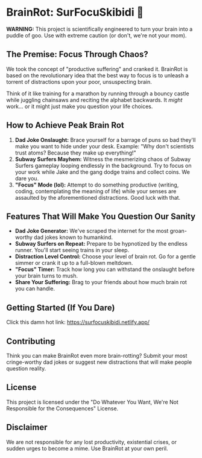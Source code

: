# BrainRot: SurFocuSkibidi 🧠 

**WARNING:** This project is scientifically engineered to turn your brain into a puddle of goo. Use with extreme caution (or don't, we're not your mom).

## The Premise: Focus Through Chaos? 

We took the concept of "productive suffering" and cranked it. BrainRot is based on the revolutionary idea that the best way to focus is to unleash a torrent of distractions upon your poor, unsuspecting brain. 

Think of it like training for a marathon by running through a bouncy castle while juggling chainsaws and reciting the alphabet backwards. It *might* work... or it might just make you question your life choices.

## How to Achieve Peak Brain Rot

1. **Dad Joke Onslaught:** Brace yourself for a barrage of puns so bad they'll make you want to hide under your desk.  Example: "Why don't scientists trust atoms? Because they make up everything!" 
2. **Subway Surfers Mayhem:**  Witness the mesmerizing chaos of Subway Surfers gameplay looping endlessly in the background.  Try to focus on your work while Jake and the gang dodge trains and collect coins. We dare you.
3. **"Focus" Mode (lol):**  Attempt to do something productive (writing, coding, contemplating the meaning of life) while your senses are assaulted by the aforementioned distractions. Good luck with that.

## Features That Will Make You Question Our Sanity

* **Dad Joke Generator:**  We've scraped the internet for the most groan-worthy dad jokes known to humankind.
* **Subway Surfers on Repeat:**  Prepare to be hypnotized by the endless runner. You'll start seeing trains in your sleep.
* **Distraction Level Control:** Choose your level of brain rot. Go for a gentle simmer or crank it up to a full-blown meltdown.
* **"Focus" Timer:** Track how long you can withstand the onslaught before your brain turns to mush.
* **Share Your Suffering:**  Brag to your friends about how much brain rot you can handle.

## Getting Started (If You Dare)

Click this damn hot link: https://surfocuskibidi.netlify.app/

## Contributing

Think you can make BrainRot even more brain-rotting? Submit your most cringe-worthy dad jokes or suggest new distractions that will make people question reality.

## License

This project is licensed under the "Do Whatever You Want, We're Not Responsible for the Consequences" License.

## Disclaimer

We are not responsible for any lost productivity, existential crises, or sudden urges to become a mime. Use BrainRot at your own peril.